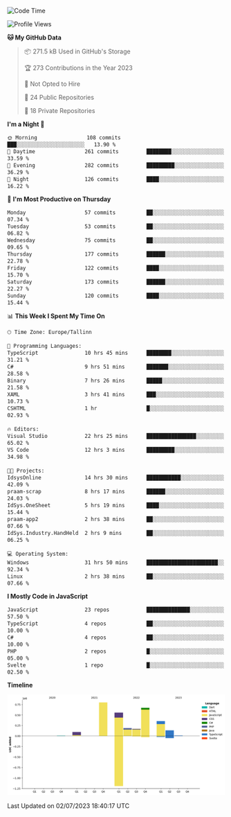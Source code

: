 <!--START_SECTION:waka-->
![Code Time](http://img.shields.io/badge/Code%20Time-308%20hrs%2048%20mins-blue)

![Profile Views](http://img.shields.io/badge/Profile%20Views-0-blue)

**🐱 My GitHub Data** 

> 📦 271.5 kB Used in GitHub's Storage 
 > 
> 🏆 273 Contributions in the Year 2023
 > 
> 🚫 Not Opted to Hire
 > 
> 📜 24 Public Repositories 
 > 
> 🔑 18 Private Repositories 
 > 
**I'm a Night 🦉** 

```text
🌞 Morning                108 commits         ███░░░░░░░░░░░░░░░░░░░░░░   13.90 % 
🌆 Daytime                261 commits         ████████░░░░░░░░░░░░░░░░░   33.59 % 
🌃 Evening                282 commits         █████████░░░░░░░░░░░░░░░░   36.29 % 
🌙 Night                  126 commits         ████░░░░░░░░░░░░░░░░░░░░░   16.22 % 
```
📅 **I'm Most Productive on Thursday** 

```text
Monday                   57 commits          ██░░░░░░░░░░░░░░░░░░░░░░░   07.34 % 
Tuesday                  53 commits          ██░░░░░░░░░░░░░░░░░░░░░░░   06.82 % 
Wednesday                75 commits          ██░░░░░░░░░░░░░░░░░░░░░░░   09.65 % 
Thursday                 177 commits         ██████░░░░░░░░░░░░░░░░░░░   22.78 % 
Friday                   122 commits         ████░░░░░░░░░░░░░░░░░░░░░   15.70 % 
Saturday                 173 commits         ██████░░░░░░░░░░░░░░░░░░░   22.27 % 
Sunday                   120 commits         ████░░░░░░░░░░░░░░░░░░░░░   15.44 % 
```


📊 **This Week I Spent My Time On** 

```text
🕑︎ Time Zone: Europe/Tallinn

💬 Programming Languages: 
TypeScript               10 hrs 45 mins      ████████░░░░░░░░░░░░░░░░░   31.21 % 
C#                       9 hrs 51 mins       ███████░░░░░░░░░░░░░░░░░░   28.58 % 
Binary                   7 hrs 26 mins       █████░░░░░░░░░░░░░░░░░░░░   21.58 % 
XAML                     3 hrs 41 mins       ███░░░░░░░░░░░░░░░░░░░░░░   10.73 % 
CSHTML                   1 hr                █░░░░░░░░░░░░░░░░░░░░░░░░   02.93 % 

🔥 Editors: 
Visual Studio            22 hrs 25 mins      ████████████████░░░░░░░░░   65.02 % 
VS Code                  12 hrs 3 mins       █████████░░░░░░░░░░░░░░░░   34.98 % 

🐱‍💻 Projects: 
IdsysOnline              14 hrs 30 mins      ███████████░░░░░░░░░░░░░░   42.09 % 
praam-scrap              8 hrs 17 mins       ██████░░░░░░░░░░░░░░░░░░░   24.03 % 
IdSys.OneSheet           5 hrs 19 mins       ████░░░░░░░░░░░░░░░░░░░░░   15.44 % 
praam-app2               2 hrs 38 mins       ██░░░░░░░░░░░░░░░░░░░░░░░   07.66 % 
IdSys.Industry.HandHeld  2 hrs 9 mins        ██░░░░░░░░░░░░░░░░░░░░░░░   06.25 % 

💻 Operating System: 
Windows                  31 hrs 50 mins      ███████████████████████░░   92.34 % 
Linux                    2 hrs 38 mins       ██░░░░░░░░░░░░░░░░░░░░░░░   07.66 % 
```

**I Mostly Code in JavaScript** 

```text
JavaScript               23 repos            ██████████████░░░░░░░░░░░   57.50 % 
TypeScript               4 repos             ██░░░░░░░░░░░░░░░░░░░░░░░   10.00 % 
C#                       4 repos             ██░░░░░░░░░░░░░░░░░░░░░░░   10.00 % 
PHP                      2 repos             █░░░░░░░░░░░░░░░░░░░░░░░░   05.00 % 
Svelte                   1 repo              █░░░░░░░░░░░░░░░░░░░░░░░░   02.50 % 
```



**Timeline**

![Lines of Code chart](https://raw.githubusercontent.com/Piilu/Piilu/main/assets/bar_graph.png)


 Last Updated on 02/07/2023 18:40:17 UTC
<!--END_SECTION:waka-->